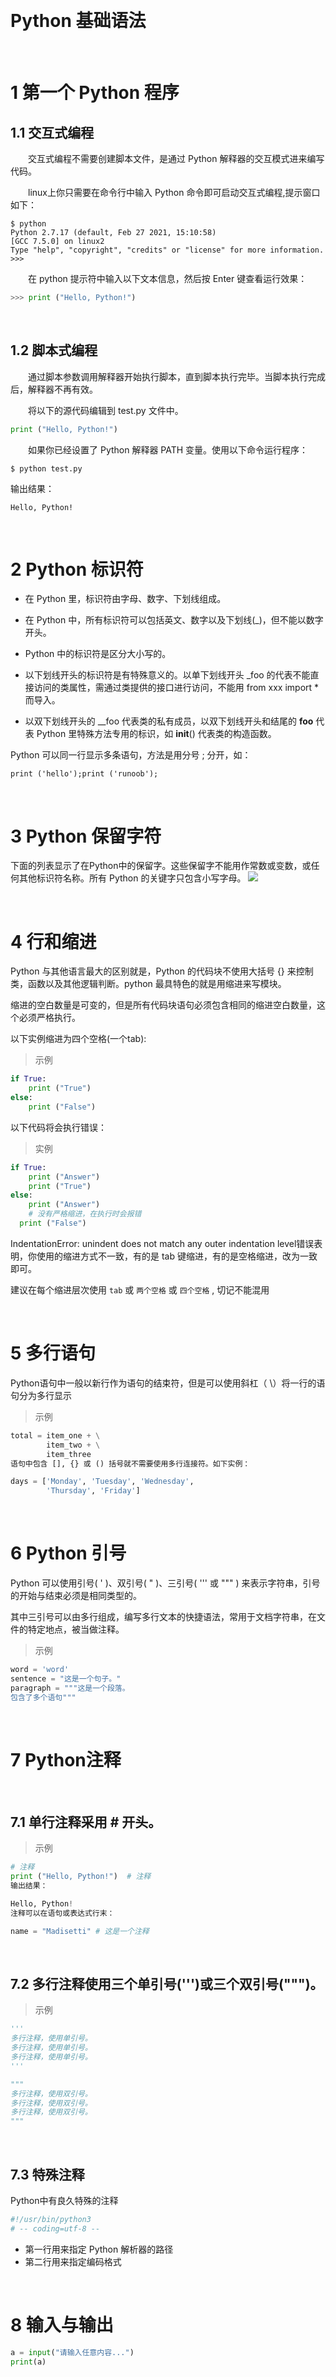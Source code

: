 &emsp;
# Python 基础语法

&emsp;
# 1 第一个 Python 程序
## 1.1 交互式编程
&emsp;&emsp;交互式编程不需要创建脚本文件，是通过 Python 解释器的交互模式进来编写代码。

&emsp;&emsp;linux上你只需要在命令行中输入 Python 命令即可启动交互式编程,提示窗口如下：
```
$ python
Python 2.7.17 (default, Feb 27 2021, 15:10:58) 
[GCC 7.5.0] on linux2
Type "help", "copyright", "credits" or "license" for more information.
>>>
```

&emsp;&emsp;在 python 提示符中输入以下文本信息，然后按 Enter 键查看运行效果：
```python
>>> print ("Hello, Python!")
```

&emsp;
## 1.2 脚本式编程
&emsp;&emsp;通过脚本参数调用解释器开始执行脚本，直到脚本执行完毕。当脚本执行完成后，解释器不再有效。

&emsp;&emsp;将以下的源代码编辑到 test.py 文件中。
```python
print ("Hello, Python!")
```
&emsp;&emsp;如果你已经设置了 Python 解释器 PATH 变量。使用以下命令运行程序：
```
$ python test.py
```
输出结果：
```
Hello, Python!
```

&emsp;
# 2 Python 标识符
- 在 Python 里，标识符由字母、数字、下划线组成。

- 在 Python 中，所有标识符可以包括英文、数字以及下划线(_)，但不能以数字开头。

- Python 中的标识符是区分大小写的。

- 以下划线开头的标识符是有特殊意义的。以单下划线开头 _foo 的代表不能直接访问的类属性，需通过类提供的接口进行访问，不能用 from xxx import * 而导入。

- 以双下划线开头的 __foo 代表类的私有成员，以双下划线开头和结尾的 __foo__ 代表 Python 里特殊方法专用的标识，如 __init__() 代表类的构造函数。

Python 可以同一行显示多条语句，方法是用分号 ; 分开，如：
```
print ('hello');print ('runoob');
```


&emsp;
# 3 Python 保留字符
下面的列表显示了在Python中的保留字。这些保留字不能用作常数或变数，或任何其他标识符名称。所有 Python 的关键字只包含小写字母。
![](imgs/1.png)

&emsp;
# 4 行和缩进
Python 与其他语言最大的区别就是，Python 的代码块不使用大括号 {} 来控制类，函数以及其他逻辑判断。python 最具特色的就是用缩进来写模块。

缩进的空白数量是可变的，但是所有代码块语句必须包含相同的缩进空白数量，这个必须严格执行。

以下实例缩进为四个空格(一个tab):

>示例
```python
if True:
    print ("True")
else:
    print ("False")
```
以下代码将会执行错误：
>实例
```python
if True:
    print ("Answer")
    print ("True")
else:
    print ("Answer")
    # 没有严格缩进，在执行时会报错
  print ("False")

```

IndentationError: unindent does not match any outer indentation level错误表明，你使用的缩进方式不一致，有的是 tab 键缩进，有的是空格缩进，改为一致即可。



建议在每个缩进层次使用 `tab` 或 `两个空格` 或 `四个空格` , 切记不能混用


&emsp;
# 5 多行语句
Python语句中一般以新行作为语句的结束符，但是可以使用斜杠（ \）将一行的语句分为多行显示

>示例
```python
total = item_one + \
        item_two + \
        item_three
语句中包含 [], {} 或 () 括号就不需要使用多行连接符。如下实例：

days = ['Monday', 'Tuesday', 'Wednesday',
        'Thursday', 'Friday']
```

&emsp;
# 6 Python 引号
Python 可以使用引号( ' )、双引号( " )、三引号( ''' 或 """ ) 来表示字符串，引号的开始与结束必须是相同类型的。

其中三引号可以由多行组成，编写多行文本的快捷语法，常用于文档字符串，在文件的特定地点，被当做注释。

>示例
```python
word = 'word'
sentence = "这是一个句子。"
paragraph = """这是一个段落。
包含了多个语句"""
```


&emsp;
# 7 Python注释
&emsp;
## 7.1 单行注释采用 # 开头。

>示例
```python
# 注释
print ("Hello, Python!")  # 注释
输出结果：

Hello, Python!
注释可以在语句或表达式行末：

name = "Madisetti" # 这是一个注释
```
&emsp;
## 7.2 多行注释使用三个单引号(''')或三个双引号(""")。

>示例
```python
'''
多行注释，使用单引号。
多行注释，使用单引号。
多行注释，使用单引号。
'''

"""
多行注释，使用双引号。
多行注释，使用双引号。
多行注释，使用双引号。
"""
```

&emsp;
## 7.3 特殊注释
Python中有良久特殊的注释
```python
#!/usr/bin/python3
# -- coding=utf-8 -- 
```
- 第一行用来指定 Python 解析器的路径
- 第二行用来指定编码格式

&emsp;
# 8 输入与输出
```python
a = input("请输入任意内容...")
print(a)
```
